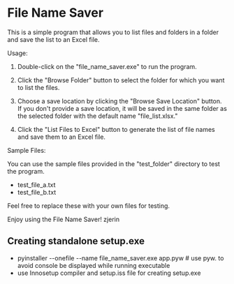 # File Name Saver

This is a simple program that allows you to list files and folders in a folder and save the list to an Excel file.

Usage:

1. Double-click on the "file_name_saver.exe" to run the program.

2. Click the "Browse Folder" button to select the folder for which you want to list the files.

3. Choose a save location by clicking the "Browse Save Location" button. If you don't provide a save location, it will be saved in the same folder as the selected folder with the default name "file_list.xlsx."

4. Click the "List Files to Excel" button to generate the list of file names and save them to an Excel file.

Sample Files:

You can use the sample files provided in the "test_folder" directory to test the program.

- test_file_a.txt
- test_file_b.txt

Feel free to replace these with your own files for testing.

Enjoy using the File Name Saver!
zjerin


## Creating standalone setup.exe
- pyinstaller --onefile --name file_name_saver.exe app.pyw # use pyw. to avoid console be displayed while running executable
- use Innosetup compiler and setup.iss file for creating setup.exe

